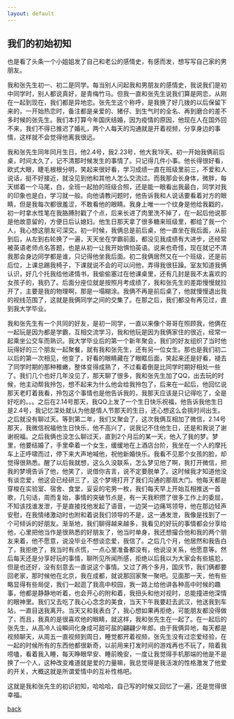 ```yaml
---
layout: default
---
```


## 我们的初始初知

也是看了头条一个小姐姐发了自己和老公的感情史，有感而发，想写写自己家的男朋友。

我和张先生初一、初二是同学。每当别人问起我和男朋友的感情史，我说我们是初中同学时，别人都说真好，是青梅竹马。但我一直和张先生说我们算是网恋，从刚在一起到现在，我们都是异地恋。张先生这个称呼，是我换了好几拨的以后保留下来的，一开始热恋时，备注都是亲爱的、猪仔、到生气时的全名、再到磨合的差不多时候的张先生。我们本打算今年国庆结婚，因为疫情的原因，他现在人在国外回不来，我们不得已推迟了婚礼，两个人每天的沟通就是开着视频，分享身边的事情，这样就不会觉得他离我很远。

我和张先生同年同月生日，他2.4号，我2.23号，他大我19天。初一开始我俩前后桌，时间太久了，记不清那时候发生的事情了。只记得几件小事。他长得很好看，欧式大眼，睫毛根根分明，笑起来很好看，学习成绩一直在班级里前三，不爱和人说话，挺不好接近，就没见到他和其他人怎么交流过。而我那会长身体，微胖，每天绑着一个马尾，白，全班一起拍的班级合照，还是能一眼看出我最白，同学对我的印象也是白，学习就一般。向他请教问题时，他告诉我和人说话要看着对方的眼睛，但是我每次都很羞涩，不敢看他的眼睛。我身上唯一一个纹身是他给我戳的，初一时拿水性笔在我胳膊肘戳了个点，后来长进了肉里洗不掉了，在一起后他说那是他故意留的，方便日后认媳妇。他生日那天拿了很多糖来班级里，都给了我一个人，我心想这朋友可深交。初一时候，我俩总是前后桌，他一直坐在我后面，从前到后，从左到右轮换了一遍，天天坐在学霸前面，都没见我成绩有大进步，还经常被英语老师点名答题，也是从初一让我开始惧怕英语。说来也奇怪，现在就记不清我那会身边同学都是谁，只记得他坐我后面。初二我俩居然又在一个班级，还是前后位，上课总踢我椅子，下课就说不会的可以问他，弄得我很狂躁。室友知道我俩认识，好几个托我给他递情书，我偷偷塞过在他课桌里，还有几封是我不太喜欢的女孩子的，我扔了。后面分座位就是按照月考成绩了，我和张先生的差距慢慢就拉开了，主要是我的物理啊，那是一塌糊涂。我俩不再是前后桌了，他就慢慢退出我的视线范围了，这就是我俩同学之间的交集了。在那之后，我们都没有再见过，直到我大学毕业。

我和张先生有一个共同的好友，是初一同学，一直以来像个哥哥在照顾我，他俩在一起玩是因为都是学霸，互相交流学习，我和他玩是因为我俩家住的很近，经常一起乘坐公交车而熟识。我大学毕业后的第一个新年聚会，我们的好友组织了当时他玩得好的三个朋友一起聚餐，就有我和张先生，还有另一位女生。那也是我们初二以后的第一次相见，他变了，好看的眼睛藏在了眼眶后面，笑起来还是好看，褪去了同学时期的那种稚嫩，整体变得成熟了，不过看着倒是比同学时期好相处一些了。我们几个也好几年没见了，那天聊了很多，我和张先生加了QQ，出去玩的时候，他主动帮我拎包，想不起来为什么他会给我拎包了，后来在一起后，他回忆说那天老盯着我看，拎包这个事情也是他告诉我的，我那天应该是只记得吃了，全是好吃的。。。之后在2.14号那天，我QQ上发了一个生日快乐祝福，他告诉我他生日是2.4号，我记忆深处就认为他是情人节那天的生日，还心想这么会挑时间出生。之后就没有聊过天。等到第二年，我们又聚会了，这次我俩互相加了微信，2.14号那天，我微信祝福他生日快乐，他不高兴了，说我记不住他生日，还是和我说了谢谢祝福。之后我俩也没怎么聊过天，直到2个月后的某一天，他入了我的梦。梦里，他要结婚了，手里牵着一个女生，缓缓地在上酒店台阶，我坐在一个人的摩托车上正呼啸而过，停下来大声地喊他，祝他新婚快乐。我看不见那个女孩的脸，却觉得很熟悉。醒了以后我就想，这么久没联系，怎么梦见他了啊，我打开微信，把我的梦境告诉了他，他笑了，说借你吉言，说不定要脱单了。这时候我才知道他没有谈恋爱，他这会已经研三了，这个梦境打开了我们沟通的那扇大门。他每天都是穿梭在实验室、宿舍、食堂，妥妥的宅男一枚，我们每天早上开始互相推送一首歌，几句话，周而复始，事情的突破节点是，有一天我积攒了很多工作上的委屈，不知该找谁发泄，于是直接找他发起了语音，一边哭一边痛骂领导，他在那边轻声安慰，在我情绪激动时也附和着说我们领导的不是，这一通发泄，我像是找到了一个可倾诉的好朋友。渐渐地，我们聊得越来越多，我看见的好玩的事情都会分享给他，心里把他当作是很熟悉的好朋友了，他当时单身，我还想撮合他和我的两个朋友来着，他不愿意，说没毕业不想谈恋爱，我信了。之后几个月，他居然和我告白了，我拒绝了，我当时有点慌，一点心里准备都没有，他说没关系，他愿意等。然后每天还是分享好玩的事情，聊所见所闻所感，拒绝以后我以为大家会有些尴尬，但是也还好，没有刻意去一直说这个事情。又过了两个多月，国庆节，我们俩都要回老家，那时候他在北京，我在成都，就说那回家聚一聚吧。见面那一天，他有些略显得有些局促，我们一起逛了我高中校园，我一路上给他讲各种高中时候的趣事，他都是静静地听着，也会开心的附和着，我扭头和他对视时，总能撞进他深情的眼神里。我们又去吃了我心心念念的美食，当天下午我要赶去武汉，他送我到车站，一直目送我离开。当天又和我表白了，我心想如果再拒绝，可能朋友都没得做了，而且，我真的是很喜欢他的眼睛，就这样，我和张先生在一起了。在一起后的张先生，从高冷人设瞬间化身成可甜可盐的翩翩少年郎。由于我俩异地，每天都是视频聊天，从周五一直视频到周日，睡觉都开着视频，张先生没有过恋爱经验，在一起的时候所有的东西他都很新奇，以前用来打发时间的游戏再也不玩了，陪着我唠嗑，看着我入睡，每天睁眼早安、睡前晚安，一度让我觉得手机那端的他是不是换了一个人，这种改变难道就是爱的力量嘛，我总觉得是我活泼的性格激发了他爱的开关，大概这就是所谓爱情中的互补性格吧。

这就是我和张先生的初识初知，哈哈哈，自己写的时候又回忆了一遍，还是觉得很幸福。

[back](./)